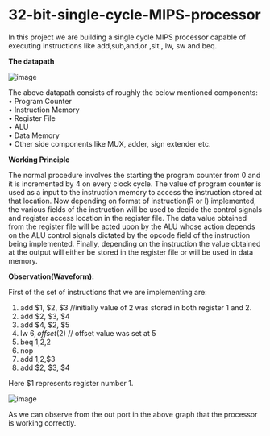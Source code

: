 # 32-bit-single-cycle-MIPS-processor


In this project we are building a single cycle MIPS processor capable of executing instructions like add,sub,and,or ,slt , lw, sw and beq.

**The datapath**


![image](https://github.com/Gaurav138-Nan/32-bit-single-cycle-MIPS-processor/assets/75901646/4b876b78-7264-4fe2-9c44-8eb7a7eb8610)


















The above datapath consists of roughly the below mentioned components:
•	Program Counter <br/>
•	Instruction Memory<br/>
•	Register File<br/>
•	ALU<br/>
•	Data Memory<br/>
•	Other side components like MUX, adder, sign extender etc.<br/>




**Working Principle**

The normal procedure involves the starting the program counter from 0 and it is incremented by 4 on every clock cycle. The value of program counter is used as a input to the instruction memory to access the instruction stored at that location. Now depending on format of instruction(R or I)  implemented, the various fields of the instruction will be used to decide the control signals and register access location in the register file. The data value obtained from the register file will be acted upon by the ALU whose action depends on the ALU control signals dictated by the opcode field of the instruction being implemented. Finally, depending on the instruction the value obtained at the output will either be stored in the register file or will be used in data memory. 


**Observation(Waveform):**

First of the set of instructions that we are implementing are:
1.	add $1, $2, $3  //initially value of 2 was stored in both register 1 and 2.
2.	add $2, $3, $4 
3.	add $4, $2, $5 
4.	lw $6,offset($2) // offset value was set at 5
5.	beq $1,$2,2
6.	nop
7.	add $1,$2,$3
8.	add $2, $3, $4 

Here $1 represents register number 1.
       

![image](https://github.com/Gaurav138-Nan/32-bit-single-cycle-MIPS-processor/assets/75901646/6cf5cde6-ebee-46c9-8107-da61b6c71ce4)










As we can observe from the out port in the above graph that the processor is working correctly.
